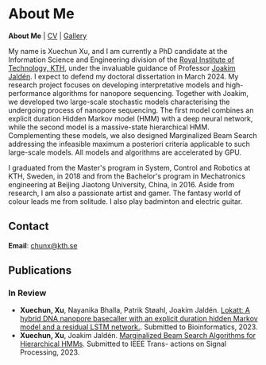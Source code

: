 # About Me

**About Me** | [CV](https://xuechunxu.github.io/CV.html) | [Gallery](https://xuechunxu.github.io/hobbies.html)

My name is Xuechun Xu, and I am currently a PhD candidate at the Information Science and Engineering division of the [Royal Institute of Technology, KTH](https://www.kth.se/en), under the invaluable guidance of Professor [Joakim Jaldén](https://www.kth.se/profile/jalden). I expect to defend my doctoral dissertation in March 2024. My research project focuses on developing interpretative models and high-performance algorithms for nanopore sequencing. Together with Joakim, we developed two large-scale stochastic models characterising the undergoing process of nanopore sequencing. The first model combines an explicit duration Hidden Markov model (HMM) with a deep neural network, while the second model is a massive-state hierarchical HMM. Complementing these models, we also designed Marginalized Beam Search addressing the infeasible maximum a posteriori criteria applicable to such large-scale models. All models and algorithms are accelerated by GPU.

I graduated from the Master's program in System, Control and Robotics at KTH, Sweden, in 2018 and from the Bachelor's program in Mechatronics engineering at Beijing Jiaotong University, China, in 2016. Aside from research, I am also a passionate artist and gamer. The fantasy world of colour leads me from solitude. I also play badminton and electric guitar. 

## Contact

**Email**: chunx@kth.se


## Publications

### In Review

- **Xuechun, Xu**, Nayanika Bhalla, Patrik Støahl, Joakim Jaldén. [Lokatt: A hybrid DNA nanopore basecaller with an explicit duration hidden Markov model and a residual LSTM network.](https://www.biorxiv.org/content/10.1101/2022.07.13.499873v1). Submitted to Bioinformatics, 2023.
- **Xuechun, Xu**, Joakim Jaldén. [Marginalized Beam Search Algorithms for Hierarchical HMMs](https://arxiv.org/abs/2305.11752). Submitted to IEEE Trans- actions on Signal Processing, 2023.


